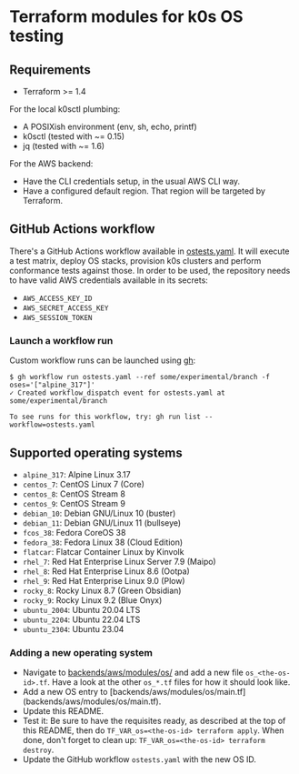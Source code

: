 # Terraform modules for k0s OS testing

## Requirements

* Terraform >= 1.4

For the local k0sctl plumbing:

* A POSIXish environment (env, sh, echo, printf)
* k0sctl (tested with ~= 0.15)
* jq (tested with ~= 1.6)

For the AWS backend:

* Have the CLI credentials setup, in the usual AWS CLI way.
* Have a configured default region. That region will be targeted by Terraform.

## GitHub Actions workflow

There's a GitHub Actions workflow available in [ostests.yaml]. It will execute a
test matrix, deploy OS stacks, provision k0s clusters and perform conformance
tests against those. In order to be used, the repository needs to have valid AWS
credentials available in its secrets:

* `AWS_ACCESS_KEY_ID`
* `AWS_SECRET_ACCESS_KEY`
* `AWS_SESSION_TOKEN`

[ostests.yaml]: ../../.github/workflows/ostests.yaml

### Launch a workflow run

Custom workflow runs can be launched using [gh]:

```console
$ gh workflow run ostests.yaml --ref some/experimental/branch -f oses='["alpine_317"]'
✓ Created workflow_dispatch event for ostests.yaml at some/experimental/branch

To see runs for this workflow, try: gh run list --workflow=ostests.yaml
```

[gh]: https://github.com/cli/cli

## Supported operating systems

* `alpine_317`: Alpine Linux 3.17
* `centos_7`: CentOS Linux 7 (Core)
* `centos_8`: CentOS Stream 8
* `centos_9`: CentOS Stream 9
* `debian_10`: Debian GNU/Linux 10 (buster)
* `debian_11`: Debian GNU/Linux 11 (bullseye)
* `fcos_38`: Fedora CoreOS 38
* `fedora_38`: Fedora Linux 38 (Cloud Edition)
* `flatcar`: Flatcar Container Linux by Kinvolk
* `rhel_7`: Red Hat Enterprise Linux Server 7.9 (Maipo)
* `rhel_8`: Red Hat Enterprise Linux 8.6 (Ootpa)
* `rhel_9`: Red Hat Enterprise Linux 9.0 (Plow)
* `rocky_8`: Rocky Linux 8.7 (Green Obsidian)
* `rocky_9`: Rocky Linux 9.2 (Blue Onyx)
* `ubuntu_2004`: Ubuntu 20.04 LTS
* `ubuntu_2204`: Ubuntu 22.04 LTS
* `ubuntu_2304`: Ubuntu 23.04

### Adding a new operating system

* Navigate to [backends/aws/modules/os/](backends/aws/modules/os/) and add a new
  file `os_<the-os-id>.tf`. Have a look at the other `os_*.tf` files for how it
  should look like.
* Add a new OS entry to [backends/aws/modules/os/main.tf]
  (backends/aws/modules/os/main.tf).
* Update this README.
* Test it: Be sure to have the requisites ready, as described at the top of this
  README, then do `TF_VAR_os=<the-os-id> terraform apply`. When done, don't
  forget to clean up: `TF_VAR_os=<the-os-id> terraform destroy`.
* Update the GitHub workflow `ostests.yaml` with the new OS ID.
